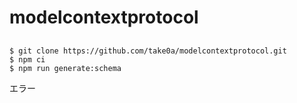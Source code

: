 # modelcontextprotocol
## 
```
$ git clone https://github.com/take0a/modelcontextprotocol.git
$ npm ci
$ npm run generate:schema
```
エラー

```

```